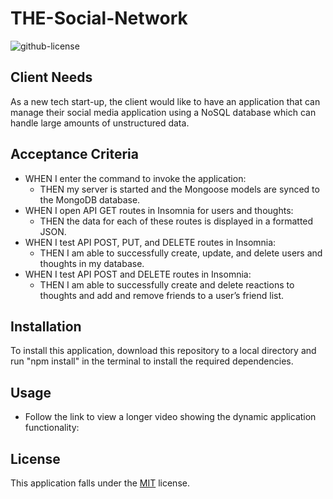 # THE-Social-Network
![github-license](https://img.shields.io/badge/License-MIT-blue.svg)

## Client Needs
As a new tech start-up, the client would like to have an application that can manage their social media application using a NoSQL database which can handle large amounts of unstructured data.

## Acceptance Criteria
- WHEN I enter the command to invoke the application:
    - THEN my server is started and the Mongoose models are synced to the MongoDB database.
- WHEN I open API GET routes in Insomnia for users and thoughts:
    - THEN the data for each of these routes is displayed in a formatted JSON.
- WHEN I test API POST, PUT, and DELETE routes in Insomnia:
    - THEN I am able to successfully create, update, and delete users and thoughts in my database.
- WHEN I test API POST and DELETE routes in Insomnia:
    - THEN I am able to successfully create and delete reactions to thoughts and add and remove friends to a user’s friend list.

## Installation
To install this application, download this repository to a local directory and run "npm install" in the terminal to install the required dependencies.

## Usage





- Follow the link to view a longer video showing the dynamic application functionality:






## License
This application falls under the [MIT](https://choosealicense.com/licenses/mit/) license.

